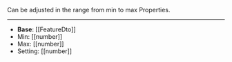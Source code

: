 Can be adjusted in the range from min to max Properties.

---
- **Base**: [[FeatureDto]]
- Min: [[number]]
- Max: [[number]]
- Setting: [[number]]
